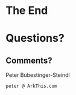 <!-- END / CREDITS -->

# The End



# Questions?
## Comments?

Peter Bubestinger-Steindl

`peter @ ArkThis.com`

